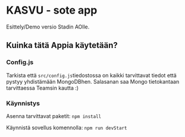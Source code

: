 # KASVU - sote app
Esittely/Demo versio Stadin AOlle.

## Kuinka tätä Appia käytetään?

### Config.js

Tarkista että ``` src/config.js ```tiedostossa on kaikki tarvittavat tiedot että pystyy yhdistämään MongoDBhen.
Salasanan saa Mongo tietokantaan tarvittaessa Teamsin kautta :)

### Käynnistys

Asenna tarvittavat paketit:
``` npm install ```

Käynnistä sovellus komennolla:
```npm run devStart```